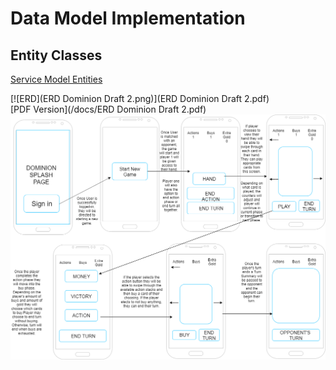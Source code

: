 # Data Model Implementation

## Entity Classes
[Service Model Entities](https://github.com/dominion-game/dominion-service/tree/master/src/main/java/edu/cnm/deepdive/dominionservice/model/entity)

[![ERD](ERD Dominion Draft 2.png)](ERD Dominion Draft 2.pdf)  
[PDF Version](/docs/ERD Dominion Draft 2.pdf)
[![Wireframe](DominionWireframe.png)](DominionWireframe.pdf)
